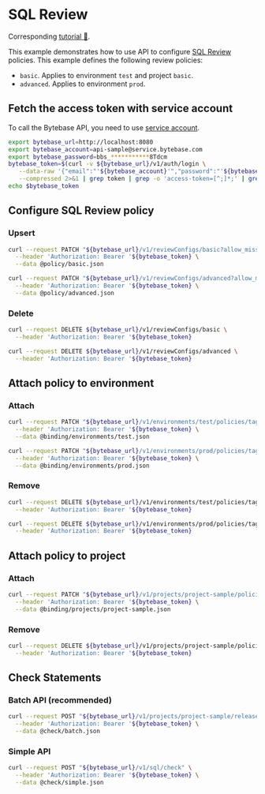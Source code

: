 # SQL Review

Corresponding [tutorial 🔗](https://www.bytebase.com/docs/tutorials/api-sql-review/).

This example demonstrates how to use API to configure [SQL Review](https://www.bytebase.com/docs/sql-review/review-policy/) policies.
This example defines the following review policies:

- `basic`. Applies to environment `test` and project `basic`.
- `advanced`. Applies to environment `prod`.

## Fetch the access token with service account

To call the Bytebase API, you need to use [service account](https://www.bytebase.com/docs/api/authentication/).

```bash
export bytebase_url=http://localhost:8080
export bytebase_account=api-sample@service.bytebase.com
export bytebase_password=bbs_***********8Tdcm
bytebase_token=$(curl -v ${bytebase_url}/v1/auth/login \
   --data-raw '{"email":"'${bytebase_account}'","password":"'${bytebase_password}'","web":true}' \
   --compressed 2>&1 | grep token | grep -o 'access-token=[^;]*;' | grep -o '[^;]*' | sed 's/access-token=//g; s/;//g')
echo $bytebase_token
```

## Configure SQL Review policy

### Upsert

```bash
curl --request PATCH "${bytebase_url}/v1/reviewConfigs/basic?allow_missing=true&update_mask=rules" \
  --header 'Authorization: Bearer '${bytebase_token} \
  --data @policy/basic.json

curl --request PATCH "${bytebase_url}/v1/reviewConfigs/advanced?allow_missing=true&update_mask=rules" \
  --header 'Authorization: Bearer '${bytebase_token} \
  --data @policy/advanced.json
```

### Delete

```bash
curl --request DELETE ${bytebase_url}/v1/reviewConfigs/basic \
  --header 'Authorization: Bearer '${bytebase_token}

curl --request DELETE ${bytebase_url}/v1/reviewConfigs/advanced \
  --header 'Authorization: Bearer '${bytebase_token}
```

## Attach policy to environment

### Attach

```bash
curl --request PATCH "${bytebase_url}/v1/environments/test/policies/tag?allow_missing=true&update_mask=payload" \
  --header 'Authorization: Bearer '${bytebase_token} \
  --data @binding/environments/test.json

curl --request PATCH "${bytebase_url}/v1/environments/prod/policies/tag?allow_missing=true&update_mask=payload" \
  --header 'Authorization: Bearer '${bytebase_token} \
  --data @binding/environments/prod.json
```

### Remove

```bash
curl --request DELETE ${bytebase_url}/v1/environments/test/policies/tag \
  --header 'Authorization: Bearer '${bytebase_token}

curl --request DELETE ${bytebase_url}/v1/environments/prod/policies/tag \
  --header 'Authorization: Bearer '${bytebase_token}
```

## Attach policy to project

### Attach

```bash
curl --request PATCH "${bytebase_url}/v1/projects/project-sample/policies/tag?allow_missing=true&update_mask=payload" \
  --header 'Authorization: Bearer '${bytebase_token} \
  --data @binding/projects/project-sample.json
```

### Remove

```bash
curl --request DELETE ${bytebase_url}/v1/projects/project-sample/policies/tag \
  --header 'Authorization: Bearer '${bytebase_token}
```

## Check Statements

### Batch API (recommended)

```bash
curl --request POST "${bytebase_url}/v1/projects/project-sample/releases:check" \
  --header 'Authorization: Bearer '${bytebase_token} \
  --data @check/batch.json
```

### Simple API

```bash
curl --request POST "${bytebase_url}/v1/sql/check" \
  --header 'Authorization: Bearer '${bytebase_token} \
  --data @check/simple.json
```